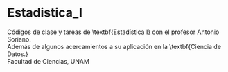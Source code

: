 # Estadistica_I
Códigos de clase y tareas de \textbf{Estadística I} con el profesor Antonio Soriano.\
Además de algunos acercamientos a su aplicación en la \textbf{Ciencia de Datos.}\
Facultad de Ciencias, UNAM

